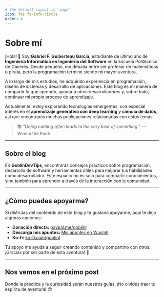 ```yaml
---
# the default layout is 'page'
icon: fas fa-info-circle
order: 4
---
```


# Sobre mí

¡Hola! 👋 Soy **Gabriel F. Guiberteau García**, estudiante de último año de **Ingeniería Informática en Ingeniería del Software** en la Escuela Politécnica de Cáceres. Desde pequeño, me debatía entre ser profesor de matemáticas o pirata, pero la programación terminó siendo mi mayor aventura.

A lo largo de mis estudios, he adquirido experiencia en programación, diseño de sistemas y desarrollo de aplicaciones. Este blog es mi manera de compartir lo que aprendo, ayudar a otros desarrolladores y, sobre todo, continuar mi propio proceso de aprendizaje.

Actualmente, estoy explorando tecnologías emergentes, con especial interés en el **aprendizaje generativo con deep learning** y **ciencia de datos**, así que encontrarás muchas publicaciones relacionadas con estos temas.

> 📚 *“Doing nothing often leads to the very best of something.”* — Winnie the Pooh

---

## Sobre el blog

En **GoblinDevTips**, encontrarás consejos prácticos sobre programación, desarrollo de software y herramientas útiles para mejorar tus habilidades como desarrollador. Este espacio no es solo para compartir conocimientos, sino también para aprender a través de la interacción con la comunidad.

---

## ¿Cómo puedes apoyarme?

Si disfrutas del contenido de este blog y te gustaría apoyarme, aquí te dejo algunas opciones:

- **Donación directa:** [paypal.me/gobIinl](https://paypal.me/gobIinl)  
- **Descarga mis apuntes:** [Mis apuntes en Wuolah](https://wuolah.com/profile/Goblinl)  
- **Ko-fi:** [ko-fi.com/goblinl](https://ko-fi.com/goblinl)

Tu apoyo me ayuda a seguir creando contenido y compartirlo con otros. ¡Gracias por ser parte de esta aventura! 🚀

---

## Nos vemos en el próximo post
Donde la práctica y la curiosidad serán nuestros guías. ¡No olvides traer tu espíritu de aventura! 😊
